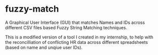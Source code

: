 # fuzzy-match

A Graphical User Interface (GUI) that matches Names and IDs across different CSV files based Fuzzy String Matching techniques.

This is a modified version of a tool I created in my internship, to help with the reconcilliation of conflicting HR data across different spreadsheets (based on name and unqiue user IDs).
